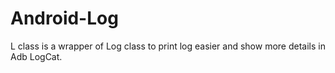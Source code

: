 # Android-Log
L class is a wrapper of Log class to print log easier and show more details in Adb LogCat.
